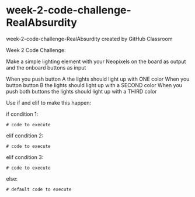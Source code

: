 # week-2-code-challenge-RealAbsurdity
week-2-code-challenge-RealAbsurdity created by GitHub Classroom

Week 2 Code Challenge:

Make a simple lighting element with your Neopixels on the board as output and the onboard buttons as input

When you push button A the lights should light up with ONE color
When you button button B the lights should light up with a SECOND color
When you push both buttons the lights should light up with a THIRD color

Use if and elif to make this happen:

if condition 1:

    # code to execute
    
elif condition 2:

    # code to execute
    
elif condition 3:

    # code to execute
    
else:

    # default code to execute
